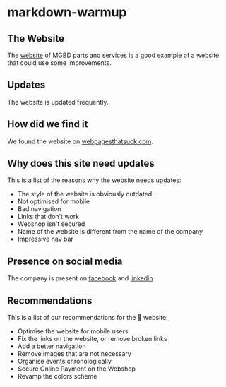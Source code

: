 # markdown-warmup

## The Website

The [website](http://www.roverp6cars.com/) of MGBD parts and services is a good example of a website that could use some improvements.

## Updates

The website is updated frequently.

## How did we find it

We found the website on [webpagesthatsuck.com](http://www.webpagesthatsuck.com/worst-over-the-top-websites-of-2014.html).

## Why does this site need updates

This is a list of the reasons why the website needs updates:

* The style of the website is obviously outdated.
* Not optimised for mobile
* Bad navigation
* Links that don't work
* Webshop isn't secured
* Name of the website is different from the name of the company
* Impressive nav bar


## Presence on social media

The company is present on [facebook](https://www.facebook.com/roverp6parts) and [linkedin](https://www.linkedin.com/company/mgbd-parts/)

## Recommendations

This is a list of our recommendations for the :poop: website:

* Optimise the website for mobile users
* Fix the links on the website, or remove broken links
* Add a better navigation
* Remove images that are not necessary
* Organise events chronologically
* Secure Online Payment on the Webshop
* Revamp the colors scheme
